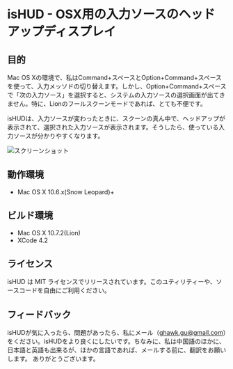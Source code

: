 # isHUD - OSX用の入力ソースのヘッドアップディスプレイ

## 目的
Mac OS Xの環境で、私はCommand+スペースとOption+Command+スペースを使って、入力メッソドの切り替えます。しかし、Option+Command+スペースで「次の入力ソース」を選択すると、システムの入力ソースの選択画面が出てきません。特に、Lionのフールスクーンモードであれば、とても不便です。

isHUDは、入力ソースが変わったときに、スクーンの真ん中で、ヘッドアップが表示されて、選択された入力ソースが表示されます。そうしたら、使っている入力ソースが分かりやすくなります。

![スクリーンショット](http://www.think-in-g.net/ghawk/blog/wp-content/uploads/2011/11/isHUD-screenshot-jpn.jpg)

## 動作環境
- Mac OS X 10.6.x(Snow Leopard)+

## ビルド環境
- Mac OS X 10.7.2(Lion)
- XCode 4.2

## ライセンス
isHUD は MIT ライセンスでリリースされています。このユティリティーや、ソースコードを自由にご利用ください。

## フィードバック
isHUDが気に入ったら、問題があったら、私にメール（ghawk.gu@gmail.com）をください。isHUDをより良くにしたいです。ちなみに、私は中国語のほかに、日本語と英語も出来るが、ほかの言語であれば、メールする前に、翻訳をお願いします。
ありがとうございます。

